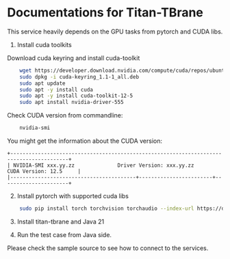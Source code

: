 # Documentations for Titan-TBrane


This service heavily depends on the GPU tasks from pytorch and CUDA libs.

1. Install cuda toolkits

Download cuda keyring and install cuda-toolkit

```sh
	wget https://developer.download.nvidia.com/compute/cuda/repos/ubuntu2204/x86_64/cuda-keyring_1.1-1_all.deb
	sudo dpkg -i cuda-keyring_1.1-1_all.deb
	sudo apt update
	sudo apt -y install cuda
	sudo apt -y install cuda-toolkit-12-5
	sudo apt install nvidia-driver-555
```

Check CUDA version from commandline:

```sh
	nvidia-smi
```

You might get the information about the CUDA version:

```
+-----------------------------------------------------------------------------------------+
| NVIDIA-SMI xxx.yy.zz              Driver Version: xxx.yy.zz      CUDA Version: 12.5     |
|-----------------------------------------+------------------------+----------------------+
```

2. Install pytorch with supported cuda libs

```sh
	sudo pip install torch torchvision torchaudio --index-url https://download.pytorch.org/whl/cu124
```

3. Install titan-tbrane and Java 21

4. Run the test case from Java side.

Please check the sample source to see how to connect to the services.
